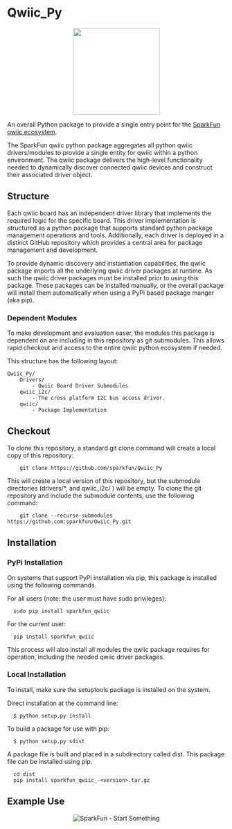 # Qwiic_Py

<p align="center">
   <img src="https://cdn.sparkfun.com/assets/custom_pages/2/7/2/qwiic-logo-registered.jpg"  width=200>
</p>

An overall Python package to provide a single entry point for the [SparkFun qwiic ecosystem](https://www.sparkfun.com/qwiic).

The SparkFun qwiic python package aggregates all python qwiic drivers/modules to provide a single entity for qwiic within a python environment. The qwiic package delivers the high-level functionality needed to dynamically discover connected qwiic devices and construct their associated driver object.

## Structure
Each qwiic board has an independent driver library that implements the required logic for the specific board. This driver implementation is structured as a python package that supports standard python package management operations and tools. Additionally, each driver is deployed in a distinct GitHub repository which provides a central area for package management and development.

To provide dynamic discovery and instantiation capabilities, the qwiic package imports all the underlying qwiic driver packages at runtime. As such the qwiic driver packages must be installed prior to using this package. These packages can be installed manually, or the overall package will install them automatically when using a PyPi based package manger (aka pip).

### Dependent Modules
To make development and evaluation easer, the modules this package is dependent on are including in this repository as git submodules. This allows rapid checkout and access to the entire qwiic python ecosystem if needed. 

This structure has the following layout:
```
Qwiic_Py/
	Drivers/
		- Qwiic Board Driver Submodules
	qwiic_i2c/ 
		- The cross platform I2C bus access driver. 
	qwiic/
		- Package Implementation

```

## Checkout
To clone this repository, a standard git clone command will create a local copy of this repository:
```
	git clone https://github.com/sparkfun/Qwiic_Py
```

This will create a local version of this repository, but the submodule directories (drivers/*, and qwiic_i2c/ ) will be empty. To clone the git repository and include the submodule contents, use the following command:
```
	git clone --recurse-submodules https://github.com:sparkfun/Qwiic_Py.git 
```
## Installation
### PyPi Installation
On systems that support PyPi installation via pip, this package is installed using the following commands. 

For all users (note: the user must have sudo privileges):
```
  sudo pip install sparkfun_qwiic
```
For the current user:

```
  pip install sparkfun_qwiic
```

This process will also install all modules the qwiic package requires for operation, including the needed qwiic driver packages.

### Local Installation
To install, make sure the setuptools package is installed on the system.

Direct installation at the command line:
```
  $ python setup.py install
```

To build a package for use with pip:
```
  $ python setup.py sdist
 ```
A package file is built and placed in a subdirectory called dist. This package file can be installed using pip.
```
  cd dist
  pip install sparkfun_qwiic_-<version>.tar.gz
```

## Example Use

<p align="center">
<img src="https://cdn.sparkfun.com/assets/custom_pages/3/3/4/dark-logo-red-flame.png" alt="SparkFun - Start Something">
</p>
